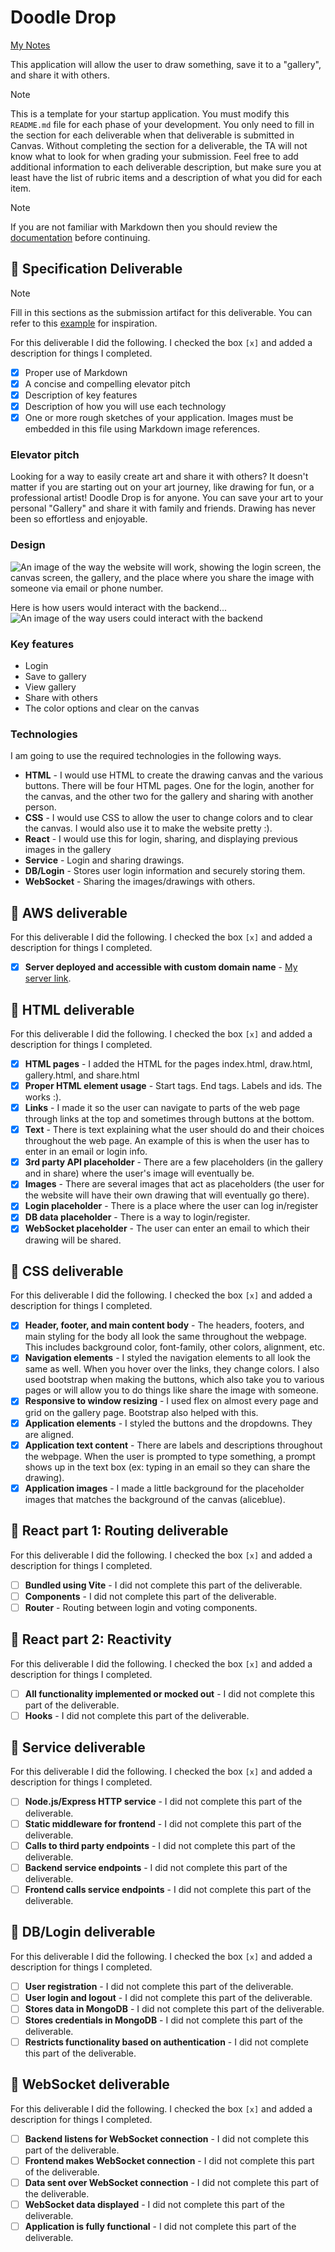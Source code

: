 # Doodle Drop

[My Notes](notes.md)

This application will allow the user to draw something, save it to a "gallery", and share it with others.


> [!NOTE]
>  This is a template for your startup application. You must modify this `README.md` file for each phase of your development. You only need to fill in the section for each deliverable when that deliverable is submitted in Canvas. Without completing the section for a deliverable, the TA will not know what to look for when grading your submission. Feel free to add additional information to each deliverable description, but make sure you at least have the list of rubric items and a description of what you did for each item.

> [!NOTE]
>  If you are not familiar with Markdown then you should review the [documentation](https://docs.github.com/en/get-started/writing-on-github/getting-started-with-writing-and-formatting-on-github/basic-writing-and-formatting-syntax) before continuing.

## 🚀 Specification Deliverable

> [!NOTE]
>  Fill in this sections as the submission artifact for this deliverable. You can refer to this [example](https://github.com/webprogramming260/startup-example/blob/main/README.md) for inspiration.

For this deliverable I did the following. I checked the box `[x]` and added a description for things I completed.

- [x] Proper use of Markdown
- [x] A concise and compelling elevator pitch
- [x] Description of key features
- [x] Description of how you will use each technology
- [x] One or more rough sketches of your application. Images must be embedded in this file using Markdown image references.

### Elevator pitch

Looking for a way to easily create art and share it with others? It doesn't matter if you are starting out on your art journey, like drawing for fun, or a professional artist! Doodle Drop is for anyone. You can save your art to your personal "Gallery" and share it with family and friends. Drawing has never been so effortless and enjoyable.

### Design

![An image of the way the website will work, showing the login screen, the canvas screen, the gallery, and the place where you share the image with someone via email or phone number.](https://github.com/user-attachments/assets/f0aec749-36d0-49b4-a002-40c0df8bbdd1)


Here is how users would interact with the backend...
![An image of the way users could interact with the backend](https://github.com/user-attachments/assets/855ca8b4-a208-4d22-ab49-1e8042c9f6d2)


### Key features

- Login
- Save to gallery
- View gallery
- Share with others
- The color options and clear on the canvas

### Technologies

I am going to use the required technologies in the following ways.

- **HTML** - I would use HTML to create the drawing canvas and the various buttons. There will be four HTML pages. One for the login, another for the canvas, and the other two for the gallery and sharing with another person.
- **CSS** - I would use CSS to allow the user to change colors and to clear the canvas. I would also use it to make the website pretty :). 
- **React** - I would use this for login, sharing, and displaying previous images in the gallery
- **Service** - Login and sharing drawings.
- **DB/Login** - Stores user login information and securely storing them.
- **WebSocket** - Sharing the images/drawings with others.

## 🚀 AWS deliverable

For this deliverable I did the following. I checked the box `[x]` and added a description for things I completed.

- [x] **Server deployed and accessible with custom domain name** - [My server link](https://260project.click/).

## 🚀 HTML deliverable

For this deliverable I did the following. I checked the box `[x]` and added a description for things I completed.

- [x] **HTML pages** - I added the HTML for the pages index.html, draw.html, gallery.html, and share.html
- [x] **Proper HTML element usage** - Start tags. End tags. Labels and ids. The works :). 
- [x] **Links** - I made it so the user can navigate to parts of the web page through links at the top and sometimes through buttons at the bottom.
- [x] **Text** - There is text explaining what the user should do and their choices throughout the web page. An example of this is when the user has to enter in an email or login info.
- [x] **3rd party API placeholder** - There are a few placeholders (in the gallery and in share) where the user's image will eventually be.
- [x] **Images** - There are several images that act as placeholders (the user for the website will have their own drawing that will eventually go there).
- [x] **Login placeholder** - There is a place where the user can log in/register
- [x] **DB data placeholder** - There is a way to login/register.
- [x] **WebSocket placeholder** - The user can enter an email to which their drawing will be shared.

## 🚀 CSS deliverable

For this deliverable I did the following. I checked the box `[x]` and added a description for things I completed.

- [x] **Header, footer, and main content body** - The headers, footers, and main styling for the body all look the same throughout the webpage. This includes background color, font-family, other colors, alignment, etc.
- [x] **Navigation elements** - I styled the navigation elements to all look the same as well. When you hover over the links, they change colors. I also used bootstrap when making the buttons, which also take you to various pages or will allow you to do things like share the image with someone.
- [x] **Responsive to window resizing** - I used flex on almost every page and grid on the gallery page. Bootstrap also helped with this.
- [x] **Application elements** - I styled the buttons and the dropdowns. They are aligned.
- [x] **Application text content** - There are labels and descriptions throughout the webpage. When the user is prompted to type something, a prompt shows up in the text box (ex: typing in an email so they can share the drawing).
- [x] **Application images** - I made a little background for the placeholder images that matches the background of the canvas (aliceblue).

## 🚀 React part 1: Routing deliverable

For this deliverable I did the following. I checked the box `[x]` and added a description for things I completed.

- [ ] **Bundled using Vite** - I did not complete this part of the deliverable.
- [ ] **Components** - I did not complete this part of the deliverable.
- [ ] **Router** - Routing between login and voting components.

## 🚀 React part 2: Reactivity

For this deliverable I did the following. I checked the box `[x]` and added a description for things I completed.

- [ ] **All functionality implemented or mocked out** - I did not complete this part of the deliverable.
- [ ] **Hooks** - I did not complete this part of the deliverable.

## 🚀 Service deliverable

For this deliverable I did the following. I checked the box `[x]` and added a description for things I completed.

- [ ] **Node.js/Express HTTP service** - I did not complete this part of the deliverable.
- [ ] **Static middleware for frontend** - I did not complete this part of the deliverable.
- [ ] **Calls to third party endpoints** - I did not complete this part of the deliverable.
- [ ] **Backend service endpoints** - I did not complete this part of the deliverable.
- [ ] **Frontend calls service endpoints** - I did not complete this part of the deliverable.

## 🚀 DB/Login deliverable

For this deliverable I did the following. I checked the box `[x]` and added a description for things I completed.

- [ ] **User registration** - I did not complete this part of the deliverable.
- [ ] **User login and logout** - I did not complete this part of the deliverable.
- [ ] **Stores data in MongoDB** - I did not complete this part of the deliverable.
- [ ] **Stores credentials in MongoDB** - I did not complete this part of the deliverable.
- [ ] **Restricts functionality based on authentication** - I did not complete this part of the deliverable.

## 🚀 WebSocket deliverable

For this deliverable I did the following. I checked the box `[x]` and added a description for things I completed.

- [ ] **Backend listens for WebSocket connection** - I did not complete this part of the deliverable.
- [ ] **Frontend makes WebSocket connection** - I did not complete this part of the deliverable.
- [ ] **Data sent over WebSocket connection** - I did not complete this part of the deliverable.
- [ ] **WebSocket data displayed** - I did not complete this part of the deliverable.
- [ ] **Application is fully functional** - I did not complete this part of the deliverable.
